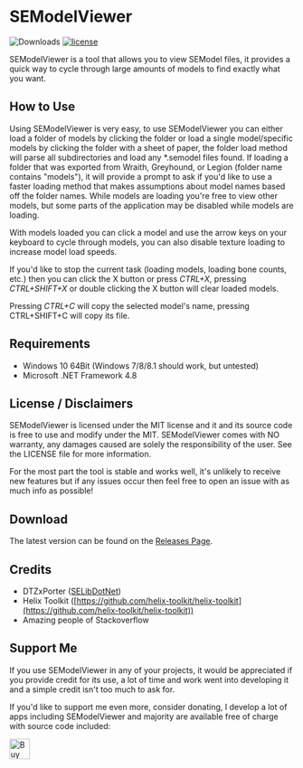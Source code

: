 # SEModelViewer

![Downloads](https://img.shields.io/github/downloads/Scobalula/SEModelViewer/total.svg) [![license](https://img.shields.io/github/license/Scobalula/SEModelViewer.svg)]()

SEModelViewer is a tool that allows you to view SEModel files, it provides a quick way to cycle through large amounts of models to find exactly what you want.

## How to Use 

Using SEModelViewer is very easy, to use SEModelViewer you can either load a folder of models by clicking the folder or load a single model/specific models by clicking the folder with a sheet of paper, the folder load method will parse all subdirectories and load any *.semodel files found. If loading a folder that was exported from Wraith, Greyhound, or Legion (folder name contains "models"), it will provide a prompt to ask if you'd like to use a faster loading method that makes assumptions about model names based off the folder names. While models are loading you're free to view other models, but some parts of the application may be disabled while models are loading.

With models loaded you can click a model and use the arrow keys on your keyboard to cycle through models, you can also disable texture loading to increase model load speeds.

If you'd like to stop the current task (loading models, loading bone counts, etc.) then you can click the X button or press *CTRL+X*, pressing *CTRL+SHIFT+X* or double clicking the X button will clear loaded models. 

Pressing *CTRL+C* will copy the selected model's name, pressing CTRL+SHIFT+C will copy its file.

## Requirements

* Windows 10 64Bit (Windows 7/8/8.1 should work, but untested)
* Microsoft .NET Framework 4.8

## License / Disclaimers

SEModelViewer is licensed under the MIT license and it and its source code is free to use and modify under the MIT. SEModelViewer comes with NO warranty, any damages caused are solely the responsibility of the user. See the LICENSE file for more information.

For the most part the tool is stable and works well, it's unlikely to receive new features but if any issues occur then feel free to open an issue with as much info as possible!

## Download

The latest version can be found on the [Releases Page](https://github.com/Scobalula/SEModelViewer/releases).

## Credits

* DTZxPorter ([SELibDotNet](https://github.com/dtzxporter/SELibDotNet))
* Helix Toolkit ([https://github.com/helix-toolkit/helix-toolkit](https://github.com/helix-toolkit/helix-toolkit))
* Amazing people of Stackoverflow

## Support Me

If you use SEModelViewer in any of your projects, it would be appreciated if you provide credit for its use, a lot of time and work went into developing it and a simple credit isn't too much to ask for.

If you'd like to support me even more, consider donating, I develop a lot of apps including SEModelViewer and majority are available free of charge with source code included:

<a href='https://ko-fi.com/Y8Y4CO22U' target='_blank'><img height='36' style='border:0px;height:36px;' src='https://cdn.ko-fi.com/cdn/kofi2.png?v=3' border='0' alt='Buy Me a Coffee at ko-fi.com' /></a>
